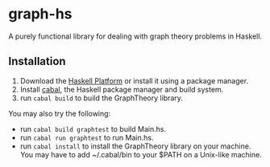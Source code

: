 graph-hs
========
A purely functional library for dealing with graph theory problems in Haskell.

Installation
------------
1. Download the [Haskell Platform](https://www.haskell.org/) or install it using a package manager.
2. Install [cabal](https://www.haskell.org/cabal/), the Haskell package manager and build system.
3. run `cabal build` to build the GraphTheory library.

You may also try the following:
* run `cabal build graphtest` to build Main.hs.
* run `cabal run graphtest` to run Main.hs.
* run `cabal install` to install the GraphTheory library on your machine. You may have to add ~/.cabal/bin to your $PATH on a Unix-like machine.
